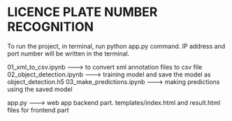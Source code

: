 # LICENCE PLATE NUMBER RECOGNITION



To run the project, in terminal, run python app.py command.
IP address and port number will be written in the terminal.

01_xml_to_csv.ipynb ---> to convert xml annotation files to csv file
02_object_detection.ipynb ---> training model and save the model as object_detection.h5
03_make_predictions.ipynb ---> making predictions using the saved model

app.py ---> web app backend part.
templates/index.html and result.html files for frontend part
